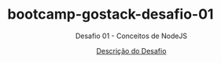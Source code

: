 # bootcamp-gostack-desafio-01
<p align="center">
  <a>Desafio 01 - Conceitos de NodeJS</a>
</p>

<p align="center">
  <a href="https://github.com/Rocketseat/bootcamp-gostack-desafio-01/blob/master/README.md#desafio-01-conceitos-do-nodejs">Descrição do Desafio</a>
</p>